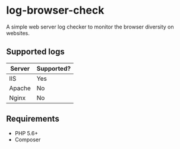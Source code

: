 # log-browser-check

A simple web server log checker to monitor the browser diversity on websites.

## Supported logs

Server | Supported?
------ | ----------
IIS    | Yes
Apache | No
Nginx  | No

## Requirements

- PHP 5.6+
- Composer